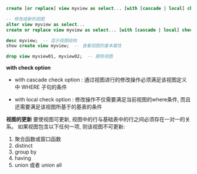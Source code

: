 
```sql
create [or replace] view myview as select... [with [cascade | local] check option] 

-- 修改成新的视图
alter view myview as select...   
create or replace view myview as select... [with [cascade | local] check option] 

desc myview;  -- 显示视图结构
show create view myview;  -- 查看视图的基本属性

drop view myview01, myview02;  -- 删除视图
```


**with check option**
- with cascade check option :
  通过视图进行的修改操作必须满足该视图定义中 WHERE 子句的条件

- with local check option :
  修改操作不仅需要满足当前视图的where条件, 而且还需要满足该视图所基于的基表的条件


**视图的更新**
要使视图可更新, 视图中的行与基础表中的行之间必须存在一对一的关系。
如果视图包含以下任何一项, 则该视图不可更新:

1. 聚合函数或窗口函数
2. distinct
3. group by
4. having
5. union 或者 union all



